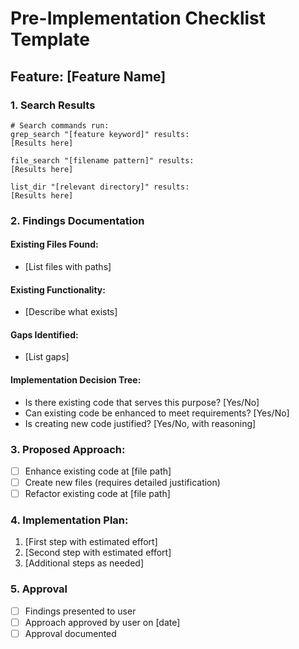 # Pre-Implementation Checklist Template

## Feature: [Feature Name]

### 1. Search Results
```
# Search commands run:
grep_search "[feature keyword]" results:
[Results here]

file_search "[filename pattern]" results:
[Results here]

list_dir "[relevant directory]" results:
[Results here]
```

### 2. Findings Documentation

#### Existing Files Found:
- [List files with paths]

#### Existing Functionality:
- [Describe what exists]

#### Gaps Identified:
- [List gaps]

#### Implementation Decision Tree:
- Is there existing code that serves this purpose? [Yes/No]
- Can existing code be enhanced to meet requirements? [Yes/No]
- Is creating new code justified? [Yes/No, with reasoning]

### 3. Proposed Approach:
- [ ] Enhance existing code at [file path]
- [ ] Create new files (requires detailed justification)
- [ ] Refactor existing code at [file path]

### 4. Implementation Plan:
1. [First step with estimated effort]
2. [Second step with estimated effort]
3. [Additional steps as needed]

### 5. Approval
- [ ] Findings presented to user
- [ ] Approach approved by user on [date]
- [ ] Approval documented 